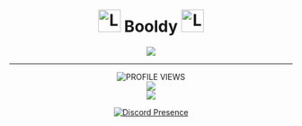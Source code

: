 <div align='center'>
  <h1><a href="#"><img width="40" src="https://github.githubassets.com/images/mona-loading-default.gif" alt="Loading GIF"></a> Booldy <a href="#"><img width="40" src="https://github.githubassets.com/images/mona-loading-default.gif" alt="Loading GIF"></a></h1>
  
  <p align="center">
    <a href="https://skillicons.dev">
      <img src='https://skillicons.dev/icons?i=lua,java,cpp,c,cs,bash,idea,visualstudio'/>
    </a>
  </p>
</div>

<hr />

<div align='center'>
<img alt="PROFILE VIEWS" src="https://komarev.com/ghpvc/?username=FatBolid&style=for-the-badge&color=222222">
</div>

<div align='center'>
<img src="https://github-readme-stats.vercel.app/api/top-langs/?username=FatBolid&border_radius=10px&theme=dark&bg_color=1f1f1f&border_color=1f1f1f&icon_color=58a6ff&show_icons=true&theme=react&layout=compact" />
</div>

<div align='center'>
  <img src="https://readme-typing-svg.herokuapp.com?color=F7F7F7&center=true&lines=You+can+contact+me+in+discord." /> 
</div>
<p align="center">
  <a href="https://discord.com/users/817825155702849597" target="_blank">
    <img src="https://lanyard.cnrad.dev/api/817825155702849597?theme=dark&bg=1f1f1f&showDisplayName=true&hideActivity=whenNotUsed&hideDiscrim=true&borderRadius=10px&idleMessage=Probably%20doing%20something%20else..." alt="Discord Presence">
  </a>
</p>
